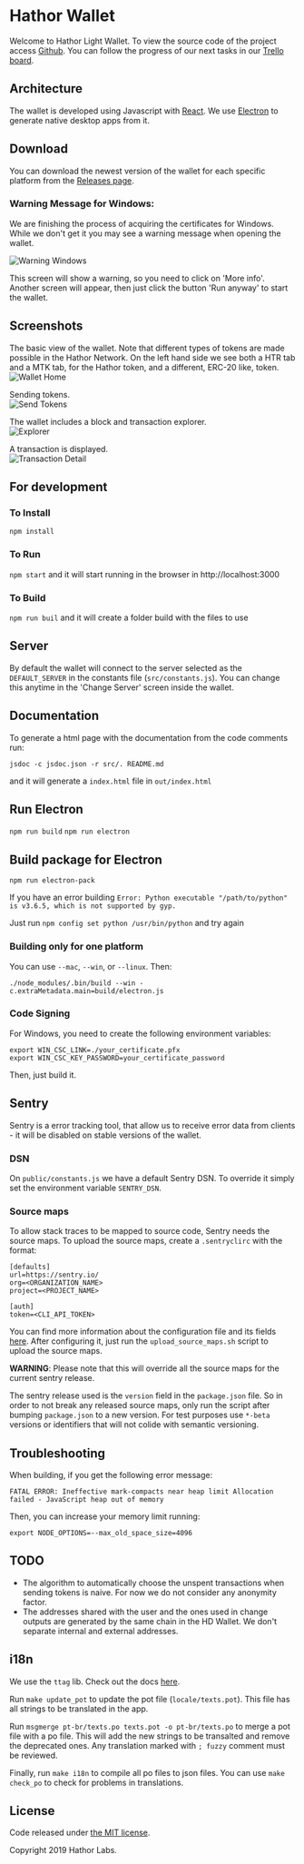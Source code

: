 # Hathor Wallet

Welcome to Hathor Light Wallet. To view the source code of the project access [Github](https://github.com/HathorNetwork/hathor-wallet). You can follow the progress of our next tasks in our [Trello board](https://trello.com/b/kNWB1v5e/hathor-wallet).

## Architecture

The wallet is developed using Javascript with [React](https://reactjs.org/). We use [Electron](https://electronjs.org/) to generate native desktop apps from it.

## Download

You can download the newest version of the wallet for each specific platform from the [Releases page](https://github.com/HathorNetwork/hathor-wallet/releases).

### Warning Message for Windows:

We are finishing the process of acquiring the certificates for Windows. While we don't get it you may see a warning message when opening the wallet.

![Warning Windows](https://drive.google.com/thumbnail?id=1B5kLAXUMj4wmrRfmVtiQyoNe6Q7r8s_h&sz=w500-h375)

This screen will show a warning, so you need to click on 'More info'. Another screen will appear, then just click the button 'Run anyway' to start the wallet.

## Screenshots

The basic view of the wallet.  Note that different types of tokens are made possible in the Hathor Network.  On the left hand side we see both a HTR tab and a MTK tab, for the Hathor token, and a different, ERC-20 like, token.   
![Wallet Home](https://drive.google.com/thumbnail?id=1pJ4JAxTXjMHW1Xuc4cCG0d0LKeVBGgM6&sz=w3000-h2250)

Sending tokens.  
![Send Tokens](https://drive.google.com/thumbnail?id=1Lq6Q0j2J0989vfYzykVSpYjra3bLTI2u&sz=w3000-h2250)

The wallet includes a block and transaction explorer.  
![Explorer](https://drive.google.com/thumbnail?id=1YdEfGB7L9E2tA4vGDTsGdGvoKw5bqdhT&sz=w3000-h2250)

A transaction is displayed.  
![Transaction Detail](https://drive.google.com/thumbnail?id=1N3IaiT0kBT1QkRq6xU_b_D66EZBVajiB&sz=w3000-h2250)

## For development

### To Install

`npm install`

### To Run

`npm start` and it will start running in the browser in http://localhost:3000

### To Build

`npm run buil` and it will create a folder build with the files to use

## Server

By default the wallet will connect to the server selected as the `DEFAULT_SERVER` in the constants file (`src/constants.js`).
You can change this anytime in the 'Change Server' screen inside the wallet.

## Documentation

To generate a html page with the documentation from the code comments run:

`jsdoc -c jsdoc.json -r src/. README.md`

and it will generate a `index.html` file in `out/index.html`

## Run Electron

`npm run build`
`npm run electron`

## Build package for Electron

`npm run electron-pack`

If you have an error building `Error: Python executable "/path/to/python" is v3.6.5, which is not supported by gyp.`

Just run `npm config set python /usr/bin/python` and try again

### Building only for one platform

You can use `--mac`, `--win`, or `--linux`. Then:

    ./node_modules/.bin/build --win -c.extraMetadata.main=build/electron.js

### Code Signing

For Windows, you need to create the following environment variables:

    export WIN_CSC_LINK=./your_certificate.pfx
	export WIN_CSC_KEY_PASSWORD=your_certificate_password

Then, just build it.

## Sentry

Sentry is a error tracking tool, that allow us to receive error data from clients - it will be disabled on stable versions of the wallet.

### DSN
On `public/constants.js` we have a default Sentry DSN.
To override it simply set the environment variable `SENTRY_DSN`.

### Source maps
To allow stack traces to be mapped to source code, Sentry needs the source maps.
To upload the source maps, create a `.sentryclirc` with the format:

```
[defaults]
url=https://sentry.io/
org=<ORGANIZATION_NAME>
project=<PROJECT_NAME>

[auth]
token=<CLI_API_TOKEN>
```

You can find more information about the configuration file and its fields [here](https://docs.sentry.io/cli/configuration/).
After configuring it, just run the `upload_source_maps.sh` script to upload the source maps.

**WARNING**: Please note that this will override all the source maps for the current sentry release.

The sentry release used is the `version` field in the `package.json` file.
So in order to not break any released source maps, only run the script after bumping `package.json` to a new version.
For test purposes use `*-beta` versions or identifiers that will not colide with semantic versioning.

## Troubleshooting

When building, if you get the following error message:

    FATAL ERROR: Ineffective mark-compacts near heap limit Allocation failed - JavaScript heap out of memory

Then, you can increase your memory limit running:

    export NODE_OPTIONS=--max_old_space_size=4096

## TODO

- The algorithm to automatically choose the unspent transactions when sending tokens is naive. For now we do not consider any anonymity factor.
- The addresses shared with the user and the ones used in change outputs are generated by the same chain in the HD Wallet. We don't separate internal and external addresses.

## i18n

We use the `ttag` lib. Check out the docs [here](https://ttag.js.org/docs/quickstart.html).

Run `make update_pot` to update the pot file (`locale/texts.pot`). This file has all strings to be translated in the app.

Run `msgmerge pt-br/texts.po texts.pot -o pt-br/texts.po` to merge a pot file with a po file. This will add the new strings to be transalted and remove the deprecated ones. Any translation marked with `; fuzzy` comment must be reviewed.

Finally, run `make i18n` to compile all po files to json files. You can use `make check_po` to check for problems in translations.

## License

Code released under [the MIT license](https://github.com/HathorNetwork/hathor-wallet/blob/dev/LICENSE).

Copyright 2019 Hathor Labs.
